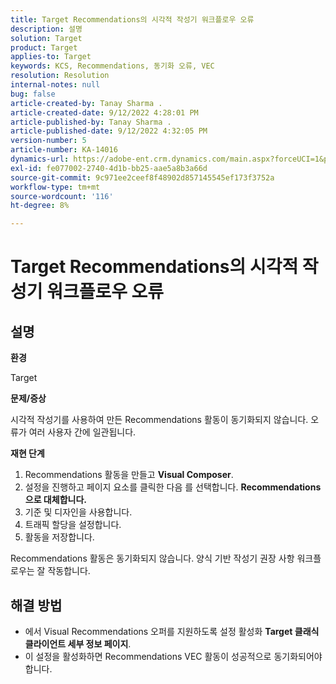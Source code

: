 ```yaml
---
title: Target Recommendations의 시각적 작성기 워크플로우 오류
description: 설명
solution: Target
product: Target
applies-to: Target
keywords: KCS, Recommendations, 동기화 오류, VEC
resolution: Resolution
internal-notes: null
bug: false
article-created-by: Tanay Sharma .
article-created-date: 9/12/2022 4:28:01 PM
article-published-by: Tanay Sharma .
article-published-date: 9/12/2022 4:32:05 PM
version-number: 5
article-number: KA-14016
dynamics-url: https://adobe-ent.crm.dynamics.com/main.aspx?forceUCI=1&pagetype=entityrecord&etn=knowledgearticle&id=4bbfbbd8-b732-ed11-9db1-002248086735
exl-id: fe077002-2740-4d1b-bb25-aae5a8b3a66d
source-git-commit: 9c971ee2ceef8f48902d857145545ef173f3752a
workflow-type: tm+mt
source-wordcount: '116'
ht-degree: 8%

---
```


# Target Recommendations의 시각적 작성기 워크플로우 오류

## 설명


<b>환경</b>

Target



<b>문제/증상</b>

시각적 작성기를 사용하여 만든 Recommendations 활동이 동기화되지 않습니다. 오류가 여러 사용자 간에 일관됩니다.

<b>재현 단계</b>

1. Recommendations 활동을 만들고 <b>Visual Composer</b>.
2. 설정을 진행하고 페이지 요소를 클릭한 다음 를 선택합니다. <b>Recommendations으로 대체합니다.</b>
3. 기준 및 디자인을 사용합니다.
4. 트래픽 할당을 설정합니다.
5. 활동을 저장합니다.




Recommendations 활동은 동기화되지 않습니다. 양식 기반 작성기 권장 사항 워크플로우는 잘 작동합니다.


## 해결 방법


- 에서 Visual Recommendations 오퍼를 지원하도록 설정 활성화 <b>Target 클래식 </b> <b>클라이언트 세부 정보 페이지</b>.
- 이 설정을 활성화하면 Recommendations VEC 활동이 성공적으로 동기화되어야 합니다.
